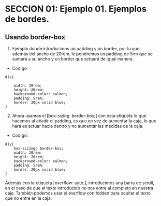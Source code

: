 # SECCION 01: Ejemplo 01. Ejemplos de bordes.
## Usando border-box 
1. Ejemplo donde introducimos un padding y un border, por lo que, además del ancho de 20rem,
le pondremos un padding de 5rm que se sumará a su ancho y un border que actuará de igual manera.
- Codigo:
```
div{
    
    width: 20rem;
    height: 20rem;
    background-color: salmon; 
    padding: 5rem;
    border: 20px solid blue;    
}
```
2. Ahora usamos el  [box-sizing: border-box;] con esta etiqueta lo que hacemos al añadir el padding,
es que en vez de aumentar la caja, lo que hará es actuar hacia dentro y no aumentar las medidas de la 
caja.

- Codigo:
``` 
div{
    box-sizing: border-box;
    width: 20rem;
    height: 20rem;
    background-color: salmon; 
    padding: 5rem;
    border: 20px solid blue; 
}
```
Además con la etiqueta [overflow: auto;], introducimos una barra de scroll, en el caso de que el 
texto introducido no nos entre al completo en nuestra caja. También podemos usar el overflow con 
hidden para ocultar el texto que no entre en la caja.

